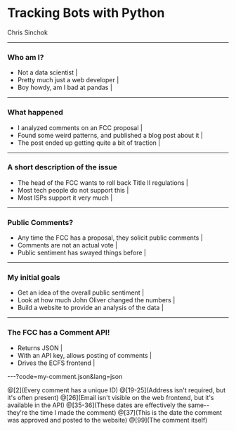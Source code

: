 # Tracking Bots with Python 

Chris Sinchok

---

### Who am I?

- Not a data scientist |
- Pretty much just a web developer |
- Boy howdy, am I bad at pandas |

---

### What happened

- I analyzed comments on an FCC proposal |
- Found some weird patterns, and published a blog post about it |
- The post ended up getting quite a bit of traction |

---

### A short description of the issue

- The head of the FCC wants to roll back Title II regulations |
- Most tech people do not support this |
- Most ISPs support it very much |

---

### Public Comments?

- Any time the FCC has a proposal, they solicit public comments |
- Comments are not an actual vote |
- Public sentiment has swayed things before |

---

### My initial goals

- Get an idea of the overall public sentiment |
- Look at how much John Oliver changed the numbers |
- Build a website to provide an analysis of the data |

---

### The FCC has a Comment API!

- Returns JSON |
- With an API key, allows posting of comments |
- Drives the ECFS frontend |

---?code=my-comment.json&lang=json

@[2](Every comment has a unique ID)
@[19-25](Address isn't required, but it's often present)
@[26](Email isn't visible on the web frontend, but it's available in the API)
@[35-36](These dates are effectively the same--they're the time I made the comment)
@[37](This is the date the comment was approved and posted to the website)
@[99](The comment itself)
